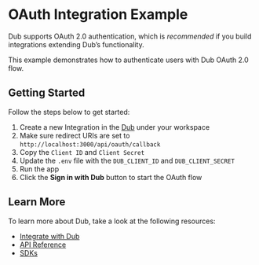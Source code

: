 # OAuth Integration Example

Dub supports OAuth 2.0 authentication, which is *recommended* if you build integrations extending Dub’s functionality.

This example demonstrates how to authenticate users with Dub OAuth 2.0 flow.

## Getting Started

Follow the steps below to get started:

1. Create a new Integration in the [Dub](https://dub.co) under your workspace
2. Make sure redirect URIs are set to `http://localhost:3000/api/oauth/callback`
3. Copy the `Client ID` and `Client Secret`
4. Update the `.env` file with the `DUB_CLIENT_ID` and `DUB_CLIENT_SECRET`
5. Run the app
6. Click the **Sign in with Dub** button to start the OAuth flow

## Learn More

To learn more about Dub, take a look at the following resources:

- [Integrate with Dub](https://dub.co/docs/integrations/quickstart)
- [API Reference](https://dub.co/docs/api-reference/introduction)
- [SDKs](https://dub.co/docs/sdks/overview)
